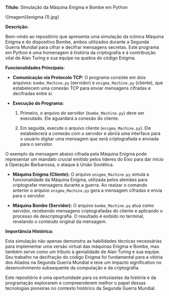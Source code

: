 **Título:** Simulação da Máquina Enigma e Bombe em Python 

 ![Imagem](enigma (1).jpg)


**Descrição:** 

Bem-vindo ao repositório que apresenta uma simulação da icônica Máquina Enigma e do dispositivo Bombe, ambos utilizados durante a Segunda Guerra Mundial para cifrar e decifrar mensagens secretas. Este programa em Python é uma homenagem à história da criptografia e à contribuição vital de Alan Turing e sua equipe na quebra do código Enigma. 

 

**Funcionalidades Principais:** 

- **Comunicação via Protocolo TCP:** O programa consiste em dois arquivos: `bombe_Machine.py` (servidor) e `enigma_Machine.py` (cliente), que estabelecem uma conexão TCP para enviar mensagens cifradas e decifradas entre si. 

  

- **Execução do Programa:**  

    1. Primeiro, o arquivo do servidor (`bombe_Machine.py`) deve ser executado. Ele aguardará a conexão do cliente. 

 

    2. Em seguida, execute o arquivo cliente (`enigma_Machine.py`). Ele estabelecerá a conexão com o servidor e abrirá uma interface para o usuário digitar uma mensagem que será criptografada e enviada para o servidor. 

O exemplo da mensagem abaixo cifrada pela Máquina Enigma pode representar um mandato crucial emitido pelos líderes do Eixo para dar início à Operação Barbarossa, o ataque à União Soviética. 

 

  

- **Máquina Enigma (Cliente):** O arquivo `enigma_Machine.py` simula a funcionalidade da Máquina Enigma, utilizada pelos alemães para criptografar mensagens durante a guerra. Ao reaizar o comando anterior o arquivo `enigma_Machine.py`  gera a mensagem cifradas e envia para o servidor. 

 

  

- **Máquina Bombe (Servidor):** O arquivo `bombe_Machine.py` atua como servidor, recebendo mensagens criptografadas do cliente e aplicando o processo de descriptografia. O resultado é exibido no terminal, revelando o conteúdo original da mensagem. 

  

 

**Importância Histórica:** 

Esta simulação não apenas demonstra as habilidades técnicas necessárias para implementar uma versão virtual das máquinas Enigma e Bombe, mas também serve como um tributo à genialidade de Alan Turing e sua equipe. Seu trabalho na decifração do código Enigma foi fundamental para a vitória dos Aliados na Segunda Guerra Mundial e teve um impacto significativo no desenvolvimento subsequente da computação e da criptografia. 

  

Este repositório é uma oportunidade para os entusiastas da história e da programação explorarem e compreenderem melhor o papel dessas tecnologias pioneiras no contexto histórico da Segunda Guerra Mundial. 

 
